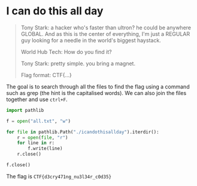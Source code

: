 # I can do this all day

> Tony Stark: a hacker who's faster than ultron? he could be anywhere GLOBAL. And as this is the center of everything, I'm just a REGULAR guy looking for a needle in the world's biggest haystack.
> 
> World Hub Tech: How do you find it? <with puzzled EXPRESSION>
> 
> Tony Stark: pretty simple. you bring a magnet.
> 
> Flag format: CTF{...}

The goal is to search through all the files to find the flag using a command such as grep (the hint is the capitalised words). We can also join the files together and use `ctrl+F`.
  
```python
import pathlib

f = open("all.txt", "w")

for file in pathlib.Path("./icandothisallday").iterdir():
    r = open(file, "r")
    for line in r:
        f.write(line)
    r.close()

f.close()
```
  
The flag is `CTF{d3cry471ng_nu3l34r_c0d35}`
